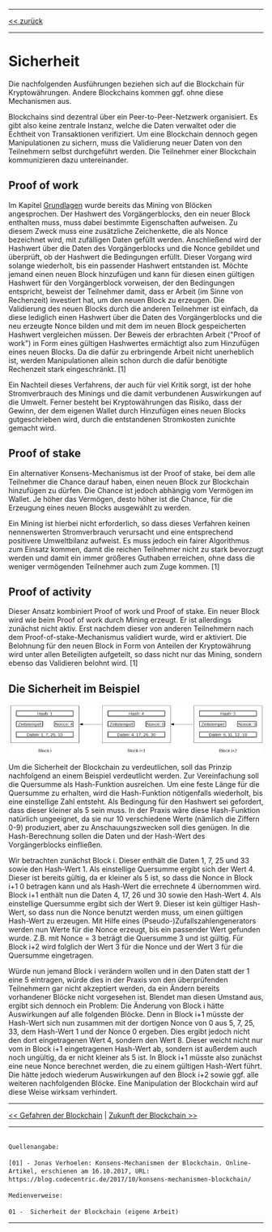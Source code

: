 ***

[<< zurück](02_toc.md)

***

# Sicherheit

Die nachfolgenden Ausführungen beziehen sich auf die Blockchain für Kryptowährungen. Andere Blockchains kommen ggf. ohne diese Mechanismen aus.

Blockchains sind dezentral über ein Peer-to-Peer-Netzwerk organisiert. Es gibt also keine zentrale Instanz, welche die Daten verwaltet oder die Echtheit von Transaktionen verifiziert. Um eine Blockchain dennoch gegen Manipulationen zu sichern, muss die Validierung neuer Daten von den Teilnehmern selbst durchgeführt werden. Die Teilnehmer einer Blockchain kommunizieren dazu untereinander.

## Proof of work

Im Kapitel [Grundlagen](04_basics.md) wurde bereits das Mining von Blöcken angesprochen. Der Hashwert des Vorgängerblocks, den ein neuer Block enthalten muss, muss dabei bestimmte Eigenschaften aufweisen. Zu diesem Zweck muss eine zusätzliche Zeichenkette, die als Nonce bezeichnet wird, mit zufälligen Daten gefüllt werden. Anschließend wird der Hashwert über die Daten des Vorgängerblocks und die Nonce gebildet und überprüft, ob der Hashwert die Bedingungen erfüllt. Dieser Vorgang wird solange wiederholt, bis ein passender Hashwert entstanden ist. Möchte jemand einen neuen Block hinzufügen und kann für diesen einen gültigen Hashwert für den Vorgängerblock vorweisen, der den Bedingungen entspricht, beweist der Teilnehmer damit, dass er Arbeit (im Sinne von Rechenzeit) investiert hat, um den neuen Block zu erzeugen. Die Validierung des neuen Blocks durch die anderen Teilnehmer ist einfach, da diese lediglich einen Hashwert über die Daten des Vorgängerblocks und die neu erzeugte Nonce bilden und mit dem im neuen Block gespeicherten Hashwert vergleichen müssen. Der Beweis der erbrachten Arbeit ("Proof of work") in Form eines gültigen Hashwertes ermächtigt also zum Hinzufügen eines neuen Blocks. Da die dafür zu erbringende Arbeit nicht unerheblich ist, werden Manipulationen allein schon durch die dafür benötigte Rechenzeit stark eingeschränkt. [1]

Ein Nachteil dieses Verfahrens, der auch für viel Kritik sorgt, ist der hohe Stromverbrauch des Minings und die damit verbundenen Auswirkungen auf die Umwelt. Ferner besteht bei Kryptowährungen das Risiko, dass der Gewinn, der dem eigenen Wallet durch Hinzufügen eines neuen Blocks gutgeschrieben wird, durch die entstandenen Stromkosten zunichte gemacht wird.

## Proof of stake

Ein alternativer Konsens-Mechanismus ist der Proof of stake, bei dem alle Teilnehmer die Chance darauf haben, einen neuen Block zur Blockchain hinzufügen zu dürfen. Die Chance ist jedoch abhängig vom Vermögen im Wallet. Je höher das Vermögen, desto höher ist die Chance, für die Erzeugung eines neuen Blocks ausgewählt zu werden. 

Ein Mining ist hierbei nicht erforderlich, so dass dieses Verfahren keinen nennenswerten Stromverbrauch verursacht und eine entsprechend positivere Umweltbilanz aufweist. Es muss jedoch ein fairer Algorithmus zum Einsatz kommen, damit die reichen Teilnehmer nicht zu stark bevorzugt werden und damit ein immer größeres Guthaben erreichen, ohne dass die weniger vermögenden Teilnehmer auch zum Zuge kommen. [1]

## Proof of activity

Dieser Ansatz kombiniert Proof of work und Proof of stake. Ein neuer Block wird wie beim Proof of work durch Mining erzeugt. Er ist allerdings zunächst nicht aktiv. Erst nachdem dieser von anderen Teilnehmern nach dem Proof-of-stake-Mechanismus validiert wurde, wird er aktiviert. Die Belohnung für den neuen Block in Form von Anteilen der Kryptowährung wird unter allen Beteiligten aufgeteilt, so dass nicht nur das Mining, sondern ebenso das Validieren belohnt wird. [1]

## Die Sicherheit im Beispiel

![Sicherheit der Blockchain](files/sicherheit.jpg)

Um die Sicherheit der Blockchain zu verdeutlichen, soll das Prinzip nachfolgend an einem Beispiel verdeutlicht werden. Zur Vereinfachung soll die Quersumme als Hash-Funktion ausreichen. Um eine feste Länge für die Quersumme zu erhalten, wird die Hash-Funktion nötigenfalls wiederholt, bis eine einstellige Zahl entsteht. Als Bedingung für den Hashwert sei gefordert, dass dieser kleiner als 5 sein muss. In der Praxis wäre diese Hash-Funktion natürlich ungeeignet, da sie nur 10 verschiedene Werte (nämlich die Ziffern 0-9) produziert, aber zu Anschauungszwecken soll dies genügen. In die Hash-Berechnung sollen die Daten und der Hash-Wert des Vorgängerblocks einfließen.

Wir betrachten zunächst Block i. Dieser enthält die Daten 1, 7, 25 und 33 sowie den Hash-Wert 1. Als einstellige Quersumme ergibt sich der Wert 4. Dieser ist bereits gültig, da er kleiner als 5 ist, so dass die Nonce in Block i+1 0 betragen kann und als Hash-Wert die errechnete 4 übernommen wird. 
Block i+1 enthält nun die Daten 4, 17, 26 und 30 sowie den Hash-Wert 4. Als einstellige Quersumme ergibt sich der Wert 9. Dieser ist kein gültiger Hash-Wert, so dass nun die Nonce benutzt werden muss, um einen gültigen Hash-Wert zu erzeugen. Mit Hilfe eines (Pseudo-)Zufallszahlengenerators werden nun Werte für die Nonce erzeugt, bis ein passender Wert gefunden wurde. Z.B. mit Nonce = 3 beträgt die Quersumme 3 und ist gültig. Für Block i+2 wird folglich der Wert 3 für die Nonce und der Wert 3 für die Quersumme eingetragen.

Würde nun jemand Block i verändern wollen und in den Daten statt der 1 eine 5 eintragen, würde dies in der Praxis von den überprüfenden Teilnehmern gar nicht akzeptiert werden, da ein Ändern bereits vorhandener Blöcke nicht vorgesehen ist. Blendet man diesen Umstand aus, ergibt sich dennoch ein Problem: Die Änderung von Block i hätte Auswirkungen auf alle folgenden Blöcke. Denn in Block i+1 müsste der Hash-Wert sich nun zusammen mit der dortigen Nonce von 0 aus 5, 7, 25, 33, dem Hash-Wert 1 und der Nonce 0 ergeben. Dies ergibt jedoch nicht den dort eingetragenen Wert 4, sondern den Wert 8. Dieser weicht nicht nur vom in Block i+1 eingetragenen Hash-Wert ab, sondern ist außerdem auch noch ungültig, da er nicht kleiner als 5 ist. In Block i+1 müsste also zunächst eine neue Nonce berechnet werden, die zu einem gültigen Hash-Wert führt. Die hätte jedoch wiederum Auswirkungen auf den Block i+2 sowie ggf. alle weiteren nachfolgenden Blöcke. Eine Manipulation der Blockchain wird auf diese Weise wirksam verhindert.

***

[<< Gefahren der Blockchain](07_risk_of_blockchain.md) | [Zukunft der Blockchain >>](09_future_of_blockchain.md)

***

```

Quellenangabe:

[01] - Jonas Verhoelen: Konsens-Mechanismen der Blockchain. Online-Artikel, erschienen am 16.10.2017, URL: https://blog.codecentric.de/2017/10/konsens-mechanismen-blockchain/

Medienverweise:

01 -  Sicherheit der Blockchain (eigene Arbeit)

```

***